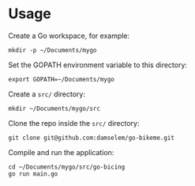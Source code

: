 # Usage

Create a Go workspace, for example:

    mkdir -p ~/Documents/mygo

Set the GOPATH environment variable to this directory:

    export GOPATH=~/Documents/mygo

Create a `src/` directory:

    mkdir ~/Documents/mygo/src

Clone the repo inside the `src/` directory:

    git clone git@github.com:damselem/go-bikeme.git

Compile and run the application:

    cd ~/Documents/mygo/src/go-bicing
    go run main.go
